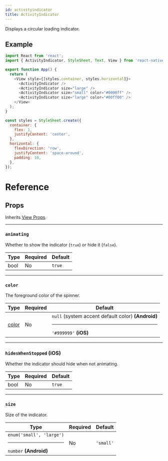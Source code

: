 ```yaml
---
id: activityindicator
title: ActivityIndicator
---
```


Displays a circular loading indicator.

## Example

```js
import React from 'react';
import { ActivityIndicator, StyleSheet, Text, View } from 'react-native';

export function App() {
  return (
    <View style={[styles.container, styles.horizontal]}>
      <ActivityIndicator />
      <ActivityIndicator size="large" />
      <ActivityIndicator size="small" color="#0000ff" />
      <ActivityIndicator size="large" color="#00ff00" />
    </View>
  );
}

const styles = StyleSheet.create({
  container: {
    flex: 1,
    justifyContent: 'center',
  },
  horizontal: {
    flexDirection: 'row',
    justifyContent: 'space-around',
    padding: 10,
  },
});
```

# Reference

## Props

Inherits [View Props](../view/#props).

---

### `animating`

Whether to show the indicator (`true`) or hide it (`false`).

| Type | Required | Default |
| ---- | -------- | ------- |
| bool | No       | `true`  |

---

### `color`

The foreground color of the spinner.

| Type                                         | Required | Default                                                                      |
| -------------------------------------------- | -------- | ---------------------------------------------------------------------------- |
| [color](https://reactnative.dev/docs/colors) | No       | `null` (system accent default color) **(Android)**<hr/>`'#999999'` **(iOS)** |

---

### `hidesWhenStopped` **(iOS)**

Whether the indicator should hide when not animating.

| Type | Required | Default |
| ---- | -------- | ------- |
| bool | No       | `true`  |

---

### `size`

Size of the indicator.

| Type                                                | Required | Default   |
| --------------------------------------------------- | -------- | --------- |
| `enum('small', 'large')`<hr/>`number` **(Android)** | No       | `'small'` |
